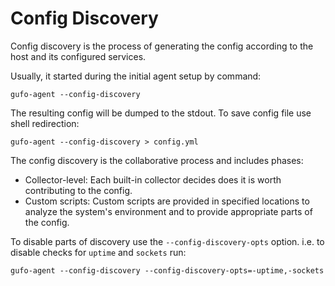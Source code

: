 # Config Discovery

Config discovery is the process of generating the config according to the host
and its configured services.

Usually, it started during the initial agent setup by command:

``` shell
gufo-agent --config-discovery
```

The resulting config will be dumped to the stdout. To save config file use shell redirection:

``` shell
gufo-agent --config-discovery > config.yml
```

The config discovery is the collaborative  process and includes phases:

* Collector-level: Each built-in collector decides does it is worth
  contributing to the config. 
* Custom scripts: Custom scripts are provided in specified locations to analyze
  the system's environment and to provide appropriate parts of the config.

To disable parts of discovery use the `--config-discovery-opts` option. i.e. to disable checks for `uptime` and `sockets` run:

```
gufo-agent --config-discovery --config-discovery-opts=-uptime,-sockets
```